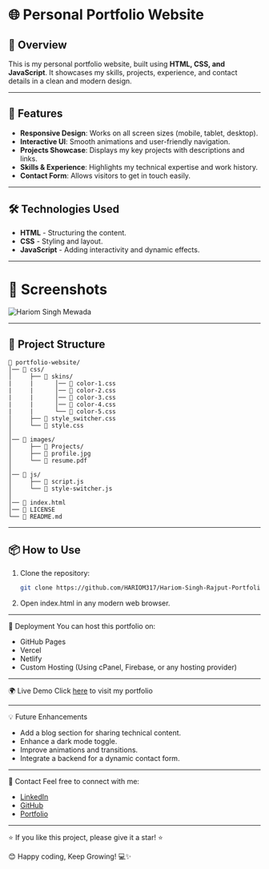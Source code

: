 # 🌐 Personal Portfolio Website

## 📌 Overview
This is my personal portfolio website, built using **HTML, CSS, and JavaScript**. It showcases my skills, projects, experience, and contact details in a clean and modern design.

---

## 🚀 Features
- **Responsive Design**: Works on all screen sizes (mobile, tablet, desktop).
- **Interactive UI**: Smooth animations and user-friendly navigation.
- **Projects Showcase**: Displays my key projects with descriptions and links.
- **Skills & Experience**: Highlights my technical expertise and work history.
- **Contact Form**: Allows visitors to get in touch easily.

---

## 🛠️ Technologies Used
- **HTML** - Structuring the content.
- **CSS** - Styling and layout.
- **JavaScript** - Adding interactivity and dynamic effects.

---

# 📸 Screenshots
<p><img src="https://github.com/user-attachments/assets/b70a10c7-5043-4350-be5a-9994cd04b72c" alt="Hariom Singh Mewada" /></p>

---

## 📂 Project Structure
  ```
  📂 portfolio-website/
  │── 📂 css/
  │     ├── 📂 skins/
  |     |      │── 📄 color-1.css
  |     |      │── 📄 color-2.css
  |     |      │── 📄 color-3.css
  |     |      │── 📄 color-4.css
  |     |      └── 📄 color-5.css
  │     ├── 📄 style_switcher.css
  │     └── 📄 style.css
  │   
  │── 📂 images/
  │     ├── 📂 Projects/
  │     ├── 📄 profile.jpg
  │     └── 📄 resume.pdf
  │     
  │── 📂 js/
  │     ├── 📄 script.js
  │     └── 📄 style-switcher.js
  │
  │── 📄 index.html
  │── 📜 LICENSE
  └── 📜 README.md
  ```

---

## 📦 How to Use
1. Clone the repository:
   ```sh
   git clone https://github.com/HARIOM317/Hariom-Singh-Rajput-Portfolio.git
   
2. Open index.html in any modern web browser.

---

📌 Deployment
You can host this portfolio on:
  - GitHub Pages
  - Vercel
  - Netlify
  - Custom Hosting (Using cPanel, Firebase, or any hosting provider)

---

🌍 Live Demo
Click [here](https://hariom317.github.io/Hariom-Singh-Rajput-Portfolio/) to visit my portfolio

---

💡 Future Enhancements
  - Add a blog section for sharing technical content.
  - Enhance a dark mode toggle.
  - Improve animations and transitions.
  - Integrate a backend for a dynamic contact form.

---

📩 Contact
Feel free to connect with me:
  - [LinkedIn](https://www.linkedin.com/in/hariom-singh-mewada/)
  - [GitHub](https://github.com/HARIOM317)
  - [Portfolio](https://hariom317.github.io/Hariom-Singh-Rajput-Portfolio/)

---

⭐ If you like this project, please give it a star! ⭐

😊 Happy coding, Keep Growing! 💻✨

